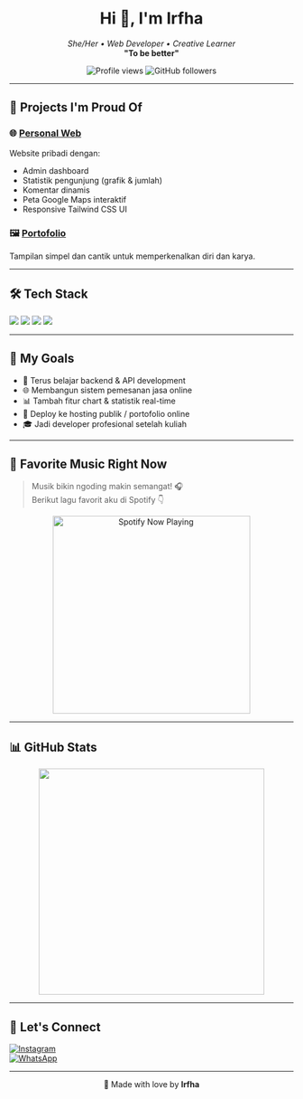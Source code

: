 <h1 align="center">Hi 👋, I'm Irfha</h1>
<p align="center">
  <i>She/Her • Web Developer • Creative Learner</i><br>
  <b>"To be better"</b>
</p>

<p align="center">
  <img src="https://komarev.com/ghpvc/?username=irfha05&style=flat-square&color=blue" alt="Profile views" />
  <img src="https://img.shields.io/github/followers/irfha05?label=Followers&style=social" alt="GitHub followers" />
</p>

---

## 💼 Projects I'm Proud Of

### 🌐 [Personal Web](https://github.com/irfha05/personal-web)
Website pribadi dengan:
- Admin dashboard
- Statistik pengunjung (grafik & jumlah)
- Komentar dinamis
- Peta Google Maps interaktif
- Responsive Tailwind CSS UI

### 🖼️ [Portofolio](https://github.com/irfha05/portofolio)
Tampilan simpel dan cantik untuk memperkenalkan diri dan karya.

---

## 🛠️ Tech Stack

<p>
  <img src="https://img.shields.io/badge/-HTML5-E34F26?style=for-the-badge&logo=html5&logoColor=white" />
  <img src="https://img.shields.io/badge/-PHP-777BB4?style=for-the-badge&logo=php&logoColor=white" />
  <img src="https://img.shields.io/badge/-Tailwind_CSS-38B2AC?style=for-the-badge&logo=tailwind-css&logoColor=white" />
  <img src="https://img.shields.io/badge/-MySQL-4479A1?style=for-the-badge&logo=mysql&logoColor=white" />
</p>

---

## 🎯 My Goals

- 🌱 Terus belajar backend & API development
- 🌐 Membangun sistem pemesanan jasa online
- 📊 Tambah fitur chart & statistik real-time
- 🚀 Deploy ke hosting publik / portofolio online
- 🎓 Jadi developer profesional setelah kuliah

---

## 🎵 Favorite Music Right Now

> Musik bikin ngoding makin semangat! 🎧  
> Berikut lagu favorit aku di Spotify 👇

<p align="center">
  <a href="https://open.spotify.com/track/6GJdFTOm23lC5bqjYSMJTj?si=yRD_4i9vRjm7lgLU-4Xg1w" target="_blank"><img src="https://open.spotify.com/track/6GJdFTOm23lC5bqjYSMJTj?si=yRD_4i9vRjm7lgLU-4Xg1w" alt="Spotify Now Playing" width="350"/></a>
</p>

---

## 📊 GitHub Stats

<p align="center">
  <img src="https://github-readme-stats.vercel.app/api?username=irfha05&show_icons=true&theme=tokyonight" width="400" />
</p>

---

## 🤝 Let's Connect

[![Instagram](https://img.shields.io/badge/@itsnaqis.ar_-E4405F?style=for-the-badge&logo=instagram&logoColor=white)](https://www.instagram.com/itsnaqis.ar)  
[![WhatsApp](https://img.shields.io/badge/WhatsApp-Chat-green?style=for-the-badge&logo=whatsapp&logoColor=white)](https://wa.me/628xxxxxxxxxx)

---

<p align="center">
  💖 Made with love by <b>Irfha</b>
</p>
